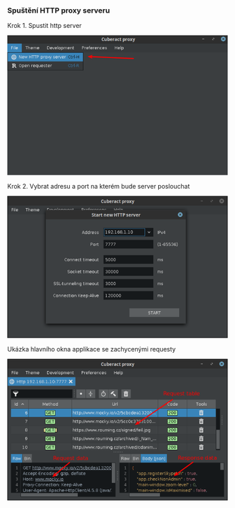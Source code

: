 ### Spuštění HTTP proxy serveru

Krok 1. Spustit http server

![](https://raw.githubusercontent.com/cuberact/cuberact-proxy/master/images/start-http-server/start-server-01.png)

Krok 2. Vybrat adresu a port na kterém bude server poslouchat

![](https://raw.githubusercontent.com/cuberact/cuberact-proxy/master/images/start-http-server/start-server-02.png)

Ukázka hlavního okna applikace se zachycenými requesty

![](https://raw.githubusercontent.com/cuberact/cuberact-proxy/master/images/start-http-server/start-server-03.png)
